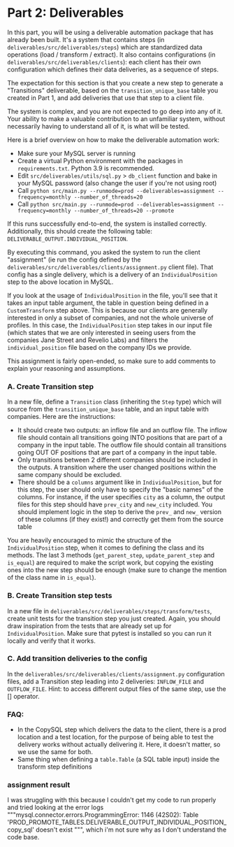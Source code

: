 # Part 2: Deliverables

In this part, you will be using a deliverable automation package that has already been built. It's a system that contains steps (in `deliverables/src/deliverables/steps`) which are standardized data operations (load / transform / extract). It also contains configurations (in `deliverables/src/deliverables/clients`): each client has their own configuration which defines their data deliveries, as a sequence of steps.

The expectation for this section is that you create a new step to generate a "Transitions" deliverable, based on the `transition_unique_base` table you created in Part 1, and add deliveries that use that step to a client file.

The system is complex, and you are not expected to go deep into any of it. Your ability to make a valuable contribution to an unfamiliar system, without necessarily having to understand all of it, is what will be tested.

Here is a brief overview on how to make the deliverable automation work:

- Make sure your MySQL server is running
- Create a virtual Python environment with the packages in `requirements.txt`. Python 3.9 is recommended.
- Edit `src/deliverables/utils/sql.py` > `db_client` function and bake in your MySQL password (also change the user if you're not using root)
- Call `python src/main.py --runmode=prod --deliverables=assignment --frequency=monthly --number_of_threads=20`
- Call `python src/main.py --runmode=prod --deliverables=assignment --frequency=monthly --number_of_threads=20 --promote`

If this runs successfully end-to-end, the system is installed correctly. Additionally, this should create the following table: `DELIVERABLE_OUTPUT.INDIVIDUAL_POSITION`.

By executing this command, you asked the system to run the client "assignment" (ie run the config defined by the `deliverables/src/deliverables/clients/assignment.py` client file). That config has a single delivery, which is a delivery of an `IndividualPosition` step to the above location in MySQL.

If you look at the usage of `IndividualPosition` in the file, you'll see that it takes an input table argument, the table in question being defined in a `CustomTransform` step above. This is because our clients are generally interested in only a subset of companies, and not the whole universe of profiles. In this case, the `IndividualPosition` step takes in our input file (which states that we are only interested in seeing users from the companies Jane Street and Revelio Labs) and filters the `individual_position` file based on the company IDs we provide. 

This assignment is fairly open-ended, so make sure to add comments to explain your reasoning and assumptions.

### A. Create Transition step

In a new file, define a `Transition` class (inheriting the `Step` type) which will source from the `transition_unique_base` table, and an input table with companies. Here are the instructions:
- It should create two outputs: an inflow file and an outflow file. The inflow file should contain all transitions going INTO positions that are part of a company in the input table. The outflow file should contain all transitions going OUT OF positions that are part of a company in the input table. 
- Only transitions between 2 different companies should be included in the outputs. A transition where the user changed positions within the same company should be excluded.
- There should be a `columns` argument like in `IndividualPosition`, but for this step, the user should only have to specify the "basic names" of the columns. For instance, if the user specifies `city` as a column, the output files for this step should have `prev_city` and `new_city` included. You should implement logic in the step to derive the `prev_` and `new_` version of these columns (if they exist!) and correctly get them from the source table

You are heavily encouraged to mimic the structure of the `IndividualPosition` step, when it comes to defining the class and its methods.
The last 3 methods (`get_parent_step`, `update_parent_step` and `is_equal`) are required to make the script work, but copying the existing ones into the new step should be enough (make sure to change the mention of the class name in `is_equal`).

### B. Create Transition step tests

In a new file in `deliverables/src/deliverables/steps/transform/tests`, create unit tests for the transition step you just created. Again, you should draw inspiration from the tests that are already set up for `IndividualPosition`. Make sure that pytest is installed so you can run it locally and verify that it works.

### C. Add transition deliveries to the config

In the `deliverables/src/deliverables/clients/assignment.py` configuration files, add a Transition step leading into 2 deliveries: `INFLOW_FILE` and `OUTFLOW_FILE`. Hint: to access different output files of the same step, use the [] operator. 


### FAQ:

- In the CopySQL step which delivers the data to the client, there is a prod location and a test location, for the purpose of being able to test the delivery works without actually delivering it. Here, it doesn't matter, so we use the same for both.
- Same thing when defining a `table.Table` (a SQL table input) inside the transform step definitions

### assignment result
I was struggling with this because I couldn't get my code to run properly and tried looking at the error logs """mysql.connector.errors.ProgrammingError: 1146 (42S02): Table 'PROD_PROMOTE_TABLES.DELIVERABLE_OUTPUT_INDIVIDUAL_POSITION_copy_sql' doesn't exist
 """, which i'm not sure why as I don't understand the code base. 
